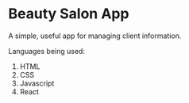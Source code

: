 # Beauty Salon App

<p>A simple, useful app for managing client information.</p>

<p>Languages being used:</p>
<ol>
  <li>HTML</li>
  <li>CSS</li>
  <li>Javascript</li>
  <li>React</li>
</ol>
